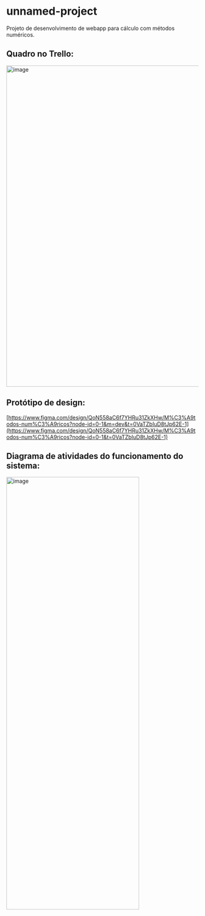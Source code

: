 # unnamed-project

Projeto de desenvolvimento de webapp para cálculo com métodos numéricos.

## Quadro no Trello:
<img width="1783" height="840" alt="image" src="https://github.com/user-attachments/assets/dc170d80-3560-4d45-822f-b354a9e6d813" />

## Protótipo de design:
[https://www.figma.com/design/QoN558aC6f7YHRu31ZkXHw/M%C3%A9todos-num%C3%A9ricos?node-id=0-1&m=dev&t=0VaTZbIuD8tJp62E-1](https://www.figma.com/design/QoN558aC6f7YHRu31ZkXHw/M%C3%A9todos-num%C3%A9ricos?node-id=0-1&t=0VaTZbIuD8tJp62E-1)

## Diagrama de atividades do funcionamento do sistema:
<img width="348" height="1131" alt="image" src="https://github.com/user-attachments/assets/69375093-952f-4d2a-9895-0efe3042de8a" />
